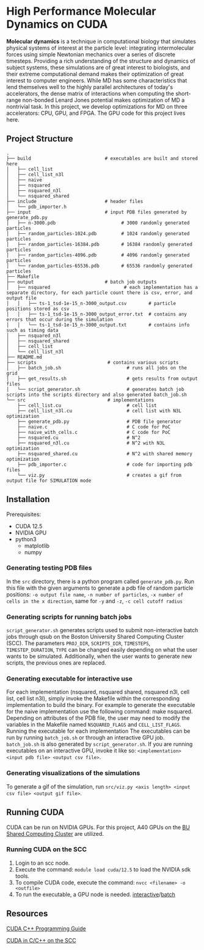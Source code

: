 # High Performance Molecular Dynamics on CUDA
**Molecular dynamics** is a technique in computational biology that simulates physical systems of interest at the particle level: integrating intermolecular forces using simple Newtonian mechanics over a series of discrete timesteps. Providing a rich understanding of the structure and dynamics of subject systems, these simulations are of great interest to biologists, and their extreme computational demand makes their optimization of great interest to computer engineers. While MD has some characteristics that lend themselves well to the highly parallel architectures of today's accelerators, the dense matrix of interactions when computing the short-range non-bonded Lenard Jones potential makes optimization of MD a nontrivial task. In this project, we develop optimizations for MD on three accelerators: CPU, GPU, and FPGA. The GPU code for this project lives here.

## Project Structure
```
.
├── build                           # executables are built and stored here
│   ├── cell_list
│   ├── cell_list_n3l
│   ├── naive
│   ├── nsquared
│   ├── nsquared_n3l
│   └── nsquared_shared
├── include                         # header files
│   └── pdb_importer.h
├── input                           # input PDB files generated by generate_pdb.py
│   ├── n-3000.pdb                        # 3000 randomly generated particles
│   ├── random_particles-1024.pdb         # 1024 randomly generated particles
│   ├── random_particles-16384.pdb        # 16384 randomly generated particles
│   ├── random_particles-4096.pdb         # 4096 randomly generated particles
│   └── random_particles-65536.pdb        # 65536 randomly generated particles
├── Makefile
├── output                          # batch job outputs
│   ├── nsquared                           # each implementation has a separate directory, for each particle count there is csv, error, and output file
│   │   ├── ts-1_tsd-1e-15_n-3000_output.csv        # particle positions stored as csv
│   │   ├── ts-1_tsd-1e-15_n-3000_output_error.txt  # contains any errors that occur during the simulation
│   │   └── ts-1_tsd-1e-15_n-3000_output.txt        # contains info such as timing data
│   ├── nsquared_n3l
│   ├── nsquared_shared
│   ├── cell_list
│   └── cell_list_n3l
├── README.md
├── scripts                          # contains various scripts
│   ├── batch_job.sh                        # runs all jobs on the grid
│   ├── get_results.sh                      # gets results from output files
│   └── script_generator.sh                 # generates batch job scripts into the scripts directory and also generated batch_job.sh
└── src                              # implementations
    ├── cell_list.cu                        # cell list
    ├── cell_list_n3l.cu                    # cell list with N3L optimization
    ├── generate_pdb.py                     # PDB file generator
    ├── naive.c                             # C code for PoC
    ├── naive_with_cells.c                  # C code for PoC
    ├── nsquared.cu                         # N^2
    ├── nsquared_n3l.cu                     # N^2 with N3L optimization
    ├── nsquared_shared.cu                  # N^2 with shared memory optimization
    ├── pdb_importer.c                      # code for importing pdb files
    └── viz.py                              # creates a gif from output file for SIMULATION mode
```
## Installation
Prerequisites:
- CUDA 12.5
- NVIDIA GPU
- python3
    - matplotlib
    - numpy
### Generating testing PDB files
In the `src` directory, there is a python program called `generate_pdb.py`. Run this file with the given arguments to generate a pdb file of random particle positions: `-o output file name`, `-n number of particles`, `-x number of cells in the x direction`, same for `-y` and `-z`, `-c cell cutoff radius`
### Generating scripts for running batch jobs
`script_generator.sh` generates scripts used to submit non-interactive batch jobs through qsub on the Boston University Shared Computing Cluster (SCC). The parameters `PROJ_DIR`, `SCRIPTS_DIR`, `TIMESTEPS`, `TIMESTEP_DURATION`, `TYPE` can be changed easily depending on what the user wants to be simulated. Additionally, when the user wants to generate new scripts, the previous ones are replaced.   
### Generating executable for interactive use
For each implementation (nsquared, nsquared shared, nsquared n3l, cell list, cell list n3l), simply invoke the Makefile within the corresponding implementation to build the binary. For example to generate the executable for the naive implementation use the following command: make nsquared. Depending on attributes of the PDB file, the user may need to modify the variables in the Makefile named `NSQUARED_FLAGS` and `CELL_LIST_FLAGS`.
Running the executable for each implementation
The executables can be run by running `batch_job.sh` or through an interactive GPU job. `batch_job.sh` is also generated by `script_generator.sh`. If you are running executables on an interactive GPU, invoke it like so: `<implementation> <input pdb file> <output csv file>`.
### Generating visualizations of the simulations
 To generate a gif of the simulation, run `src/viz.py <axis length> <input csv file> <output gif file>`.

## Running CUDA
CUDA can be run on NVIDIA GPUs. For this project, A40 GPUs on the [BU Shared Computing Cluster](https://www.bu.edu/tech/support/research/system-usage/connect-scc/scc-ondemand/) are utilized.

### Running CUDA on the SCC
1. Login to an scc node.
2. Execute the command: `module load cuda/12.5` to load the NVIDIA sdk tools.
3. To compile CUDA code, execute the command: `nvcc <filename> -o <outfile>`
4. To run the executable, a GPU node is needed. [interactive](https://www.bu.edu/tech/support/research/system-usage/running-jobs/interactive-jobs/)/[batch](https://www.bu.edu/tech/support/research/system-usage/running-jobs/submitting-jobs/#job-options)

## Resources
[CUDA C++ Programming Guide](https://docs.nvidia.com/cuda/cuda-c-programming-guide/)

[CUDA in C/C++ on the SCC](https://www.bu.edu/tech/support/research/software-and-programming/gpu-computing/cuda-c/)
